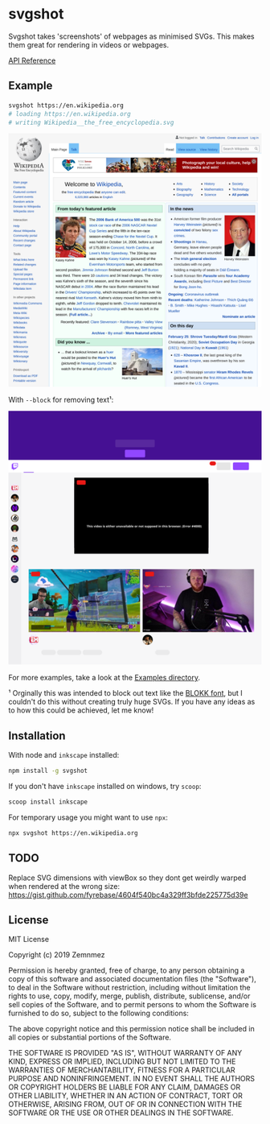 svgshot
=============================================================================
[svgshot]: #svgshot

Svgshot takes 'screenshots' of webpages as minimised SVGs. This makes them
great for rendering in videos or webpages.

[API Reference](./docs/index.md)

Example
-----------------------------------------------------------------------------
[Example]: #example


~~~~~~~~~~~~~~~~~~~~~~~~~~~~~~~~~~~~~~~~~~~~~~~~~~~~~~~~~~~~~~~~      bash
svgshot https://en.wikipedia.org
# loading https://en.wikipedia.org
# writing Wikipedia__the_free_encyclopedia.svg
~~~~~~~~~~~~~~~~~~~~~~~~~~~~~~~~~~~~~~~~~~~~~~~~~~~~~~~~~~~~~~~~

[Wikipedia SVG]: ./examples/Wikipedia__the_free_encyclopedia.svg
![Wikipedia SVG]

With `--block` for removing text¹:

[Twitch SVG]: ./examples/Twitch.svg
![Twitch SVG]

[Examples directory]: ./examples
For more examples, take a look at the [Examples directory].

[BLOKK font]: http://www.blokkfont.com/

¹ Orginally this was intended to block out text like the [BLOKK font], but
I couldn't do this without creating truly huge SVGs. If you have any ideas
as to how this could be achieved, let me know!

Installation
-----------------------------------------------------------------------------
[Installation]: #Installation

With node and `inkscape` installed:
```bash
npm install -g svgshot
```

If you don't have `inkscape` installed on windows, try `scoop`:
```powershell
scoop install inkscape
```

For temporary usage you might want to use `npx`:
```bash
npx svgshot https://en.wikipedia.org
```


TODO
-----------------------------------------------------------------------------
Replace SVG dimensions with viewBox so they dont get weirdly warped when
rendered at the wrong size:
https://gist.github.com/fyrebase/4604f540bc4a329ff3bfde225775d39e

License
-----------------------------------------------------------------------------
[License]: #license


MIT License

Copyright (c) 2019 Zemnmez

Permission is hereby granted, free of charge, to any person obtaining a copy
of this software and associated documentation files (the "Software"), to deal
in the Software without restriction, including without limitation the rights
to use, copy, modify, merge, publish, distribute, sublicense, and/or sell
copies of the Software, and to permit persons to whom the Software is
furnished to do so, subject to the following conditions:

The above copyright notice and this permission notice shall be included in all
copies or substantial portions of the Software.

THE SOFTWARE IS PROVIDED "AS IS", WITHOUT WARRANTY OF ANY KIND, EXPRESS OR
IMPLIED, INCLUDING BUT NOT LIMITED TO THE WARRANTIES OF MERCHANTABILITY,
FITNESS FOR A PARTICULAR PURPOSE AND NONINFRINGEMENT. IN NO EVENT SHALL THE
AUTHORS OR COPYRIGHT HOLDERS BE LIABLE FOR ANY CLAIM, DAMAGES OR OTHER
LIABILITY, WHETHER IN AN ACTION OF CONTRACT, TORT OR OTHERWISE, ARISING FROM,
OUT OF OR IN CONNECTION WITH THE SOFTWARE OR THE USE OR OTHER DEALINGS IN THE
SOFTWARE.